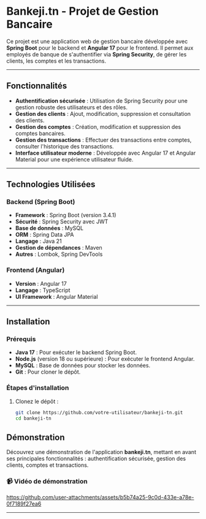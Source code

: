 # Bankeji.tn - Projet de Gestion Bancaire

Ce projet est une application web de gestion bancaire développée avec **Spring Boot** pour le backend et **Angular 17** pour le frontend. Il permet aux employés de banque de s'authentifier via **Spring Security**, de gérer les clients, les comptes et les transactions.

---

## Fonctionnalités

- **Authentification sécurisée** : Utilisation de Spring Security pour une gestion robuste des utilisateurs et des rôles.
- **Gestion des clients** : Ajout, modification, suppression et consultation des clients.
- **Gestion des comptes** : Création, modification et suppression des comptes bancaires.
- **Gestion des transactions** : Effectuer des transactions entre comptes, consulter l'historique des transactions.
- **Interface utilisateur moderne** : Développée avec Angular 17 et Angular Material pour une expérience utilisateur fluide.

---

## Technologies Utilisées

### Backend (Spring Boot)
- **Framework** : Spring Boot (version 3.4.1)
- **Sécurité** : Spring Security avec JWT
- **Base de données** : MySQL
- **ORM** : Spring Data JPA
- **Langage** : Java 21
- **Gestion de dépendances** : Maven
- **Autres** : Lombok, Spring DevTools

### Frontend (Angular)
- **Version** : Angular 17
- **Langage** : TypeScript
- **UI Framework** : Angular Material

---

## Installation

### Prérequis

- **Java 17** : Pour exécuter le backend Spring Boot.
- **Node.js** (version 18 ou supérieure) : Pour exécuter le frontend Angular.
- **MySQL** : Base de données pour stocker les données.
- **Git** : Pour cloner le dépôt.

### Étapes d'installation

1. Clonez le dépôt :
   ```bash
   git clone https://github.com/votre-utilisateur/bankeji-tn.git
   cd bankeji-tn

## Démonstration

Découvrez une démonstration de l'application **bankeji.tn**, mettant en avant ses principales fonctionnalités : authentification sécurisée, gestion des clients, comptes et transactions.

### 📹 Vidéo de démonstration

https://github.com/user-attachments/assets/b5b74a25-9c0d-433e-a78e-0f7189f27ea6



---
